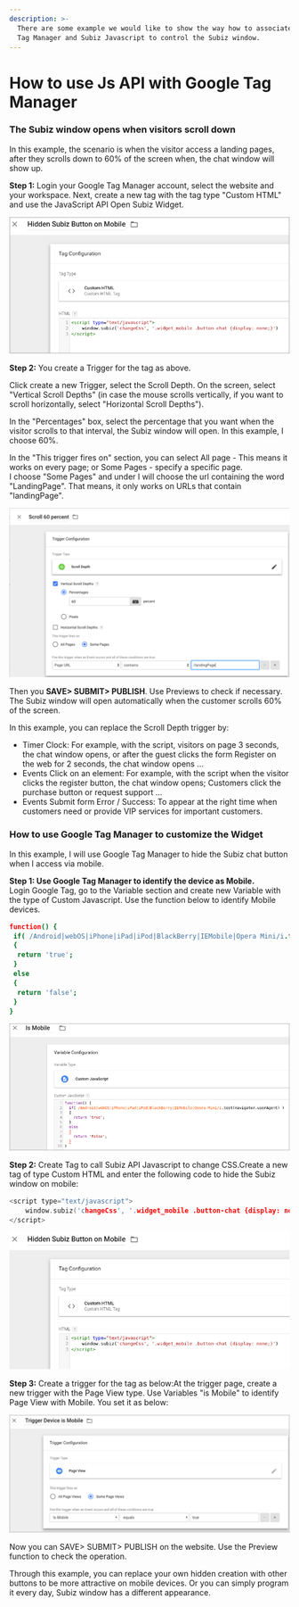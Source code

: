 ```yaml
---
description: >-
  There are some example we would like to show the way how to associate Google
  Tag Manager and Subiz Javascript to control the Subiz window.
---
```


# How to use Js API with Google Tag Manager

### The Subiz window opens when visitors scroll down

In this example, the scenario is when the visitor access a landing pages, after they scrolls down to 60% of the screen when, the chat window will show up. 

**Step 1:** Login your Google Tag Manager account, select the website and your workspace. Next, create a new tag with the tag type "Custom HTML" and use the JavaScript API Open Subiz Widget. 

![Create a new tag with Custom HTML and use the JavaScript API Open Subiz Widget](../../../.gitbook/assets/1%20%283%29.png)

**Step 2:** You create a Trigger for the tag as above.

Click create a new Trigger, select the Scroll Depth. On the screen, select "Vertical Scroll Depths" \(in case the mouse scrolls vertically, if you want to scroll horizontally, select "Horizontal Scroll Depths"\).

In the "Percentages" box, select the percentage that you want when the visitor scrolls to that interval, the Subiz window will open. In this example, I choose 60%.

In the "This trigger fires on" section, you can select All page - This means it works on every page; or Some Pages - specify a specific page.   
I choose "Some Pages" and under I will choose the url containing the word "LandingPage". That means, it only works on URLs that contain "landingPage". 

![](../../../.gitbook/assets/2%20%285%29.png)

  
Then you **SAVE&gt; SUBMIT&gt; PUBLISH**. Use Previews to check if necessary. The Subiz window will open automatically when the customer scrolls 60% of the screen.

In this example, you can replace the Scroll Depth trigger by: 

* Timer Clock: For example, with the script, visitors on page 3 seconds, the chat window opens, or after the guest clicks the form Register on the web for 2 seconds, the chat window opens …
* Events Click on an element: For example, with the script when the visitor clicks the register button, the chat window opens; Customers click the purchase button or request support …
* Events Submit form Error / Success: To appear at the right time when customers need or provide VIP services for important customers.

### How to use Google Tag Manager to customize the Widget 

In this example, I will use Google Tag Manager to hide the Subiz chat button when I access via mobile.

**Step 1: Use Google Tag Manager to identify the device as Mobile.**  
Login Google Tag, go to the Variable section and create new Variable with the type of Custom Javascript. Use the function below to identify Mobile devices. 

```coffeescript
function() {
 if( /Android|webOS|iPhone|iPad|iPod|BlackBerry|IEMobile|Opera Mini/i.test(navigator.userAgent) ) 
 {
  return 'true';
 } 
 else 
 {
  return 'false';
 }
}
```

![Create new Variable  identify Mobile devices. ](../../../.gitbook/assets/3%20%283%29.png)

**Step 2:** Create Tag to call Subiz API Javascript to change CSS.Create a new tag of type Custom HTML and enter the following code to hide the Subiz window on mobile: 

```c
<script type="text/javascript">
    window.subiz('changeCss', '.widget_mobile .button-chat {display: none;}')
</script>
```

![](../../../.gitbook/assets/5%20%283%29.png)

  
**Step 3:** Create a trigger for the tag as below:At the trigger page, create a new trigger with the Page View type. Use Variables "is Mobile" to identify Page View with Mobile. You set it as below: 

![Use Variables &quot;is Mobile&quot; to set up triggers.](../../../.gitbook/assets/4%20%283%29.png)

Now you can SAVE&gt; SUBMIT&gt; PUBLISH on the website. Use the Preview function to check the operation.

Through this example, you can replace your own hidden creation with other buttons to be more attractive on mobile devices. Or you can simply program it every day, Subiz window has a different appearance.



